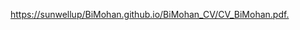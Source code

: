 <a href="username.github.io/folder/document.pdf" target="_blank">https://sunwellup/BiMohan.github.io/BiMohan_CV/CV_BiMohan.pdf.</a>

